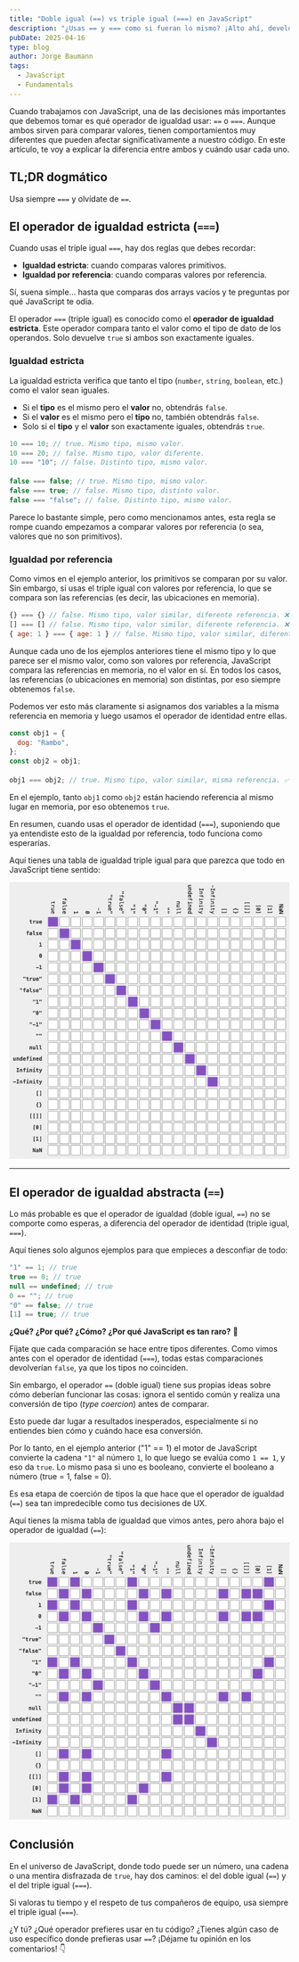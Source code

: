 ```yaml
---
title: "Doble igual (==) vs triple igual (===) en JavaScript"
description: "¿Usas == y === como si fueran lo mismo? ¡Alto ahí, developer! ⚠️ Aprende la diferencia entre el operador de igualdad y el operador de identidad en JavaScript."
pubDate: 2025-04-16
type: blog
author: Jorge Baumann
tags:
  - JavaScript
  - Fundamentals
---
```


Cuando trabajamos con JavaScript, una de las decisiones más importantes que debemos tomar es qué operador de igualdad usar: `==` o `===`. Aunque ambos sirven para comparar valores, tienen comportamientos muy diferentes que pueden afectar significativamente a nuestro código. En este artículo, te voy a explicar la diferencia entre ambos y cuándo usar cada uno.

## TL;DR dogmático

Usa siempre `===` y olvídate de `==`.

## El operador de igualdad estricta (`===`)

Cuando usas el triple igual `===`, hay dos reglas que debes recordar:

- **Igualdad estricta**: cuando comparas valores primitivos.
- **Igualdad por referencia**: cuando comparas valores por referencia.

Sí, suena simple... hasta que comparas dos arrays vacíos y te preguntas por qué JavaScript te odia.

El operador `===` (triple igual) es conocido como el **operador de igualdad estricta**. Este operador compara tanto el valor como el tipo de dato de los operandos. Solo devuelve `true` si ambos son exactamente iguales.

### Igualdad estricta

La igualdad estricta verifica que tanto el tipo (`number`, `string`, `boolean`, etc.) como el valor sean iguales.

- Si el **tipo** es el mismo pero el **valor** no, obtendrás `false`.
- Si el **valor** es el mismo pero el **tipo** no, también obtendrás `false`.
- Solo si el **tipo** y el **valor** son exactamente iguales, obtendrás `true`.

```javascript
10 === 10; // true. Mismo tipo, mismo valor.
10 === 20; // false. Mismo tipo, valor diferente.
10 === "10"; // false. Distinto tipo, mismo valor.

false === false; // true. Mismo tipo, mismo valor.
false === true; // false. Mismo tipo, distinto valor.
false === "false"; // false. Distinto tipo, mismo valor.
```

Parece lo bastante simple, pero como mencionamos antes, esta regla se rompe cuando empezamos a comparar valores por referencia (o sea, valores que no son primitivos).

### Igualdad por referencia

Como vimos en el ejemplo anterior, los primitivos se comparan por su valor. Sin embargo, si usas el triple igual con valores por referencia, lo que se compara son las referencias (es decir, las ubicaciones en memoria).

```javascript
{} === {} // false. Mismo tipo, valor similar, diferente referencia. ❌
[] === [] // false. Mismo tipo, valor similar, diferente referencia. ❌
{ age: 1 } === { age: 1 } // false. Mismo tipo, valor similar, diferente referencia. ❌
```

Aunque cada uno de los ejemplos anteriores tiene el mismo tipo y lo que parece ser el mismo valor, como son valores por referencia, JavaScript compara las referencias en memoria, no el valor en sí.
En todos los casos, las referencias (o ubicaciones en memoria) son distintas, por eso siempre obtenemos `false`.

Podemos ver esto más claramente si asignamos dos variables a la misma referencia en memoria y luego usamos el operador de identidad entre ellas.

```javascript
const obj1 = {
  dog: "Rambo",
};
const obj2 = obj1;

obj1 === obj2; // true. Mismo tipo, valor similar, misma referencia. ✅
```

En el ejemplo, tanto `obj1` como `obj2` están haciendo referencia al mismo lugar en memoria, por eso obtenemos `true`.

En resumen, cuando usas el operador de identidad (`===`), suponiendo que ya entendiste esto de la igualdad por referencia, todo funciona como esperarías.

Aquí tienes una tabla de igualdad triple igual para que parezca que todo en JavaScript tiene sentido:

![Tabla de igualdad triple igual](../../assets/blog/doble-igual-vs-triple-igual-en-javascript/triple-equal.png)

---

## El operador de igualdad abstracta (`==`)

Lo más probable es que el operador de igualdad (doble igual, `==`) no se comporte como esperas, a diferencia del operador de identidad (triple igual, `===`).

Aquí tienes solo algunos ejemplos para que empieces a desconfiar de todo:

```javascript
"1" == 1; // true
true == 0; // true
null == undefined; // true
0 == ""; // true
"0" == false; // true
[1] == true; // true
```

**¿Qué? ¿Por qué? ¿Cómo? ¿Por qué JavaScript es tan raro?** 🤔

Fíjate que cada comparación se hace entre tipos diferentes.
Como vimos antes con el operador de identidad (`===`), todas estas comparaciones devolverían `false`, ya que los tipos no coinciden.

Sin embargo, el operador `==` (doble igual) tiene sus propias ideas sobre cómo deberían funcionar las cosas: ignora el sentido común y realiza una conversión de tipo (_type coercion_) antes de comparar.

Esto puede dar lugar a resultados inesperados, especialmente si no entiendes bien cómo y cuándo hace esa conversión.

Por lo tanto, en el ejemplo anterior ("1" == 1) el motor de JavaScript convierte la cadena `"1"` al número `1`, lo que luego se evalúa como `1 == 1`, y eso da `true`. Lo mismo pasa si uno es booleano, convierte el booleano a número (true = 1, false = 0).

Es esa etapa de coerción de tipos la que hace que el operador de igualdad (`==`) sea tan impredecible como tus decisiones de UX.

Aquí tienes la misma tabla de igualdad que vimos antes, pero ahora bajo el operador de igualdad (`==`):

![Tabla de igualdad doble igual](../../assets/blog/doble-igual-vs-triple-igual-en-javascript/doble-equal.png)

## Conclusión

En el universo de JavaScript, donde todo puede ser un número, una cadena o una mentira disfrazada de `true`, hay dos caminos: el del doble igual (`==`) y el del triple igual (`===`).

Si valoras tu tiempo y el respeto de tus compañeros de equipo, usa siempre el triple igual (`===`).

¿Y tú? ¿Qué operador prefieres usar en tu código? ¿Tienes algún caso de uso específico donde prefieras usar `==`? ¡Déjame tu opinión en los comentarios! 👇
